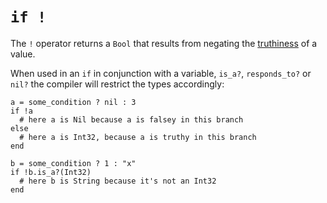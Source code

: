 # `if !`

The `!` operator returns a `Bool` that results from negating the [truthiness](truthy_and_falsey_values.md) of a value.

When used in an `if` in conjunction with a variable, `is_a?`, `responds_to?` or `nil?` the compiler will restrict the types accordingly:

```crystal
a = some_condition ? nil : 3
if !a
  # here a is Nil because a is falsey in this branch
else
  # here a is Int32, because a is truthy in this branch
end
```

```crystal
b = some_condition ? 1 : "x"
if !b.is_a?(Int32)
  # here b is String because it's not an Int32
end
```
